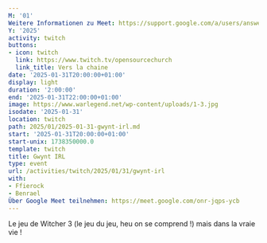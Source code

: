 ```yaml
---
M: '01'
Weitere Informationen zu Meet: https://support.google.com/a/users/answer/9282720
Y: '2025'
activity: twitch
buttons:
- icon: twitch
  link: https://www.twitch.tv/opensourcechurch
  link_title: Vers la chaine
date: '2025-01-31T20:00:00+01:00'
display: light
duration: '2:00:00'
end: '2025-01-31T22:00:00+01:00'
image: https://www.warlegend.net/wp-content/uploads/1-3.jpg
isodate: '2025-01-31'
location: twitch
path: 2025/01/2025-01-31-gwynt-irl.md
start: '2025-01-31T20:00:00+01:00'
start-unix: 1738350000.0
template: twitch
title: Gwynt IRL
type: event
url: /activities/twitch/2025/01/31/gwynt-irl
with:
- Ffierock
- Benrael
Über Google Meet teilnehmen: https://meet.google.com/onr-jqps-ycb
---
```

Le jeu de Witcher 3 (le jeu du jeu, heu on se comprend !) mais dans la vraie vie !